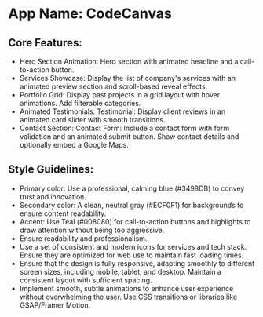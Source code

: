 # **App Name**: CodeCanvas

## Core Features:

- Hero Section Animation: Hero section with animated headline and a call-to-action button.
- Services Showcase: Display the list of company's services with an animated preview section and scroll-based reveal effects.
- Portfolio Grid: Display past projects in a grid layout with hover animations. Add filterable categories.
- Animated Testimonials: Testimonial: Display client reviews in an animated card slider with smooth transitions.
- Contact Section: Contact Form:  Include a contact form with form validation and an animated submit button. Show contact details and optionally embed a Google Maps.

## Style Guidelines:

- Primary color: Use a professional, calming blue (#3498DB) to convey trust and innovation.
- Secondary color: A clean, neutral gray (#ECF0F1) for backgrounds to ensure content readability.
- Accent: Use Teal (#008080) for call-to-action buttons and highlights to draw attention without being too aggressive.
- Ensure readability and professionalism.
- Use a set of consistent and modern icons for services and tech stack.  Ensure they are optimized for web use to maintain fast loading times.
- Ensure that the design is fully responsive, adapting smoothly to different screen sizes, including mobile, tablet, and desktop. Maintain a consistent layout with sufficient spacing.
- Implement smooth, subtle animations to enhance user experience without overwhelming the user. Use CSS transitions or libraries like GSAP/Framer Motion.